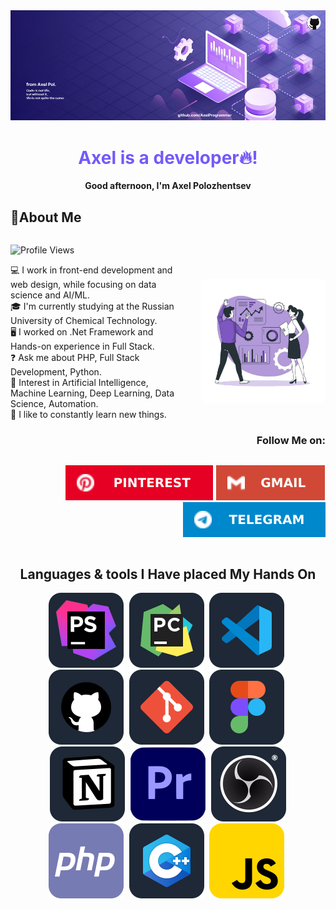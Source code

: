 <div style="width: 100%; max-width: 1000px; display: block; margin: 0 auto;">
  <img src="img/fon.png" alt="Pinterest">
  <div align="center">
    <h1 style="color: #7559F8;">Axel is a developer🔥!</h1>
  </div>

  <div align="center">
    <strong>Good afternoon, I'm Axel Polozhentsev</strong>
  </div>

  <div style="width: 1000px; display: flex; margin: 0 auto; flex-direction: column;">
    <h2>🌟About Me </h2>
    <p>
      <img src="https://img.shields.io/badge/Profile%20Views-369-blue" alt="Profile Views">
    </p>
  </div>

  <div style="display: flex; align-items: center;">
      <div style="flex: 1; max-width: 650px">
          💻 I work in front-end development and web design, while focusing on data science and AI/ML.<br>
          🎓 I'm currently studying at the Russian University of Chemical Technology.<br>
          🖥️ I worked on .Net Framework and Hands-on experience in Full Stack.<br>
          ❓ Ask me about PHP, Full Stack Development, Python. <br>
          🤖 Interest in Artificial Intelligence, Machine Learning, Deep Learning, Data Science, Automation.<br>
          🎯 I like to constantly learn new things.<br>
      </div>
      <div style="margin-left: 20px;">
        <img src="img/for_the_About_Me_block.png" alt="Profile Image" style="width: 200px; margin-left: 20px; border-radius: 10px;">
      </div>
  </div>

  <div align="right">
    <h3>Follow Me on:</h3>
  </div>
  <div align="right">
    <p style="display: inline-block; gap: 10px">
      <a href="https://ru.pinterest.com/RewwerSite/" style="text-decoration: none; outline: none;">
        <img src="img/Pinterest.svg" alt="Pinterest">
      </a>
      <a href="mailto:axel.work.company@gmail.com" style="text-decoration: none; outline: none;">
        <img src="img/Gmail.svg" alt="Gmail">
      </a>
      <a href="https://t.me/AxelRewwers" style="text-decoration: none; outline: none;">
        <img src="img/Telegram.svg" alt="Gmail">
      </a>
      <!-- <a href="">
        <img src="" alt="LinkedIn" style="transition: 0.3s; filter: brightness(1);"
          onmouseover="this.style.filter='brightness(1.2)';"
          onmouseout="this.style.filter='brightness(1)';">
      </a> -->
    </p>
  </div>
  <div align="center">
    <h2></> Languages & tools I Have placed My Hands On</h2>
  </div>
  <p align="center" style="margin: 0; margin-botton: 5px;">
    <img src="img/icons/tools/phpstorm.svg" alt="phpStorm" style="padding-right: 5px">
    <img src="img/icons/tools/pycharm.svg" alt="PyCharm" style="padding-right: 5px">
    <img src="img/icons/tools/vs_code.svg" alt="vs_code" style="padding-right: 5px">
    <img src="img/icons/tools/github.svg" alt="GitHub" style="padding-right: 5px">
    <img src="img/icons/tools/git-scm.svg" alt="git-scm" style="padding-right: 5px">
    <img src="img/icons/tools/figma.svg" alt="Figma" style="padding-right: 5px">
    <img src="img/icons/tools/notion.svg" alt="Notion" style="padding-right: 5px">
    <img src="img/icons/tools/premiere_pro.svg" alt="Adobe Premiere Pro" style="padding-right: 5px">
    <img src="img/icons/tools/obs_studio.svg" alt="OBS Studio">
  </p>

  <p align="center" style="margin: 0;">
    <img src="img/icons/languages/php.svg" alt="php" style="padding-right: 5px">
    <img src="img/icons/languages/c_plus_plus.svg" alt="C++" style="padding-right: 5px">
    <img src="img/icons/languages/js.svg" alt="js" style="padding-right: 5px">
  </p>
</div>